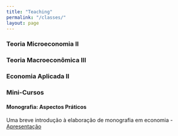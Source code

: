 ```yaml
---
title: "Teaching"
permalink: "/classes/"
layout: page
---
```



### Teoria Microeconomia II


### Teoria Macroeconômica III


### Economia Aplicada II




### Mini-Cursos

#### Monografia: Aspectos Práticos
Uma breve introdução à elaboração de monografia em economia - [Apresentação](/archive/Mono-Economia-Aspectos-Práticos.pdf)


